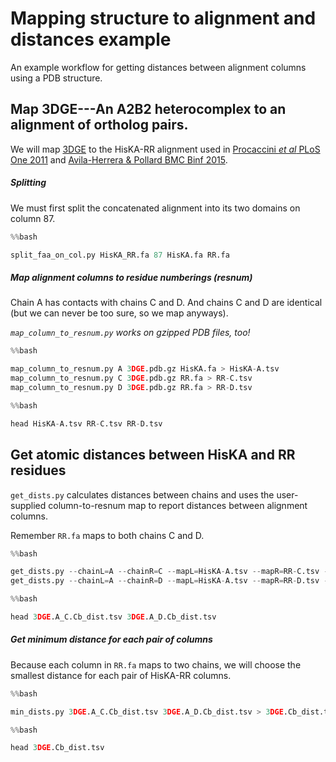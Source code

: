 # Mapping structure to alignment and distances example

An example workflow for getting distances between
alignment columns using a PDB structure.

## Map 3DGE---An A2B2 heterocomplex to an alignment of ortholog pairs.

We will map [3DGE](http://www.rcsb.org/pdb/explore/explore.do?structureId=3DGE)
to the HisKA-RR alignment used in [Procaccini *et al* PLoS One
2011](doi.org/10.1371/journal.pone.0019729) and [Avila-Herrera & Pollard BMC
Binf 2015](http://doi.org/10.1186/s12859-015-0677-y).

##### Splitting

We must first split the concatenated alignment into its two domains on column
87.

```python
%%bash

split_faa_on_col.py HisKA_RR.fa 87 HisKA.fa RR.fa
```

##### Map alignment columns to residue numberings (resnum)

Chain A has contacts with chains C and D. And chains C and D are identical (but
we can never be too sure, so we map anyways).

*`map_column_to_resnum.py` works on gzipped PDB files, too!*

```python
%%bash

map_column_to_resnum.py A 3DGE.pdb.gz HisKA.fa > HisKA-A.tsv
map_column_to_resnum.py C 3DGE.pdb.gz RR.fa > RR-C.tsv
map_column_to_resnum.py D 3DGE.pdb.gz RR.fa > RR-D.tsv
```

```python
%%bash

head HisKA-A.tsv RR-C.tsv RR-D.tsv
```

## Get atomic distances between HisKA and RR residues

`get_dists.py` calculates distances between chains and uses the user-supplied
column-to-resnum map to report distances between alignment columns.

Remember `RR.fa` maps to both chains C and D.

```python
%%bash

get_dists.py --chainL=A --chainR=C --mapL=HisKA-A.tsv --mapR=RR-C.tsv --dist_atoms=Cb 3DGE.pdb.gz > 3DGE.A_C.Cb_dist.tsv
get_dists.py --chainL=A --chainR=D --mapL=HisKA-A.tsv --mapR=RR-D.tsv --dist_atoms=Cb 3DGE.pdb.gz > 3DGE.A_D.Cb_dist.tsv

```

```python
%%bash

head 3DGE.A_C.Cb_dist.tsv 3DGE.A_D.Cb_dist.tsv
```

##### Get minimum distance for each pair of columns

Because each column in `RR.fa` maps to two chains, we will choose the smallest
distance for each pair of HisKA-RR columns.

```python
%%bash

min_dists.py 3DGE.A_C.Cb_dist.tsv 3DGE.A_D.Cb_dist.tsv > 3DGE.Cb_dist.tsv
```

```python
%%bash

head 3DGE.Cb_dist.tsv
```

